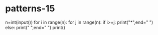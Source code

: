 # patterns-15
n=int(input())
for i in range(n):
  for j in range(n):
    if i>=j:
      print("*",end=" ")
    else:
      print(" ",end=" ")
  print()
